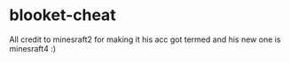 # blooket-cheat
All credit to minesraft2 for making it his acc got termed and his new one is minesraft4 :)
